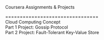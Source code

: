 Coursera Assignments & Projects  

================================  
Cloud Computing Concept  
Part 1 Project: Gossip Protocol  
Part 2 Project: Fault-Tolerant Key-Value Store  
